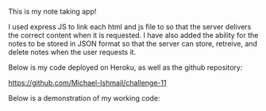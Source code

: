 This is my note taking app!

I used express JS to link each html and js file to so that the server delivers the correct content when it is requested. I have also added the ability for the notes to be stored in JSON format so that the server can store, retreive, and delete notes when the user requests it.

Below is my code deployed on Heroku, as well as the github repository:



https://github.com/Michael-Ishmail/challenge-11


Below is a demonstration of my working code: